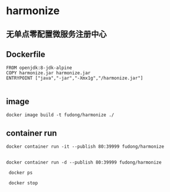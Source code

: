 # harmonize
## 无单点零配置微服务注册中心

## Dockerfile

```
FROM openjdk:8-jdk-alpine
COPY harmonize.jar harmonize.jar
ENTRYPOINT ["java","-jar","-Xmx1g","/harmonize.jar"]


```

## image

```
docker image build -t fudong/harmonize ./
```


## container run

```
docker container run -it --publish 80:39999 fudong/harmonize
```


## 

```
docker container run -d --publish 80:39999 fudong/harmonize
```

```
 docker ps
 
 docker stop
 
```
